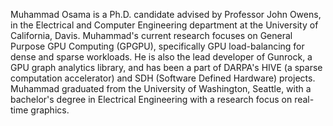 Muhammad Osama is a Ph.D. candidate advised by Professor John Owens, in the Electrical and Computer Engineering department at the University of California, Davis. Muhammad's current research focuses on General Purpose GPU Computing (GPGPU), specifically GPU load-balancing for dense and sparse workloads. He is also the lead developer of Gunrock, a GPU graph analytics library, and has been a part of DARPA's HIVE (a sparse computation accelerator) and SDH (Software Defined Hardware) projects. Muhammad graduated from the University of Washington, Seattle, with a bachelor's degree in Electrical Engineering with a research focus on real-time graphics.
